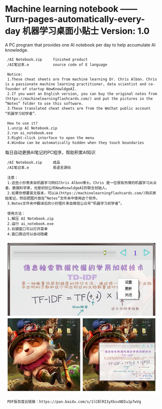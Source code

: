 # Machine learning notebook ——Turn-pages-automatically-every-day 机器学习桌面小贴士      Version: 1.0
A PC program that provides one AI notebook per day to help accumulate AI knowledge.

     /AI Notebook.zip     finished product
     /AI笔记本.e           source code of E language

     Notice: 
     1.These cheat sheets are from machine learning Dr. Chris Albon. Chris is a passionate machine learning practitioner, data scientist and co-founder of startup NewKnowldgeAI.
     2.If you want an English version, you can buy the original notes from (https://machinelearningflashcards.com/) and put the pictures in the “Notes” folder to use this software.
     3.These translated cheat sheets are from the WeChat public account “机器学习初学者”.

     How to use it?
     1.unzip AI Notebook.zip
     2.run ai_notebook.exe
     3.Right-click interface to open the menu
     4.Window can be automatically hidden when they touch boundaries



每日自动更换AI笔记的PC程序，帮助积累AI知识

     /AI Notebook.zip     成品
     /AI笔记本.e           易语言源码
     
     注意：
     1.这些小抄表来自机器学习网红Chris Albon博士。Chris 是一位很有热情的机器学习从业者、数据科学家，也是初创公司NewKnowldgeAI的联合创始人。
     2.如果你想要英文版本，可以从(https://machinelearningflashcards.com/)购买原始笔记，然后把图片放在“Notes”文件夹中使用这个软件。
     3.Notes文件夹中翻译后的小抄图片来自微信公众号“机器学习初学者”。

     使用方法：
     1.解压 AI Notebook.zip
     2.运行 ai_notebook.exe
     3.右键窗口可以打开菜单
     4.窗口靠边可以自动隐藏



![](https://github.com/cy69855522/AI-Note-Turn-pages-automatically-every-day/blob/master/Introduction.jpg)
     
     PDF版百度云链接：https://pan.baidu.com/s/1lCBlRI3yXbsxNDIu1p7wVg
